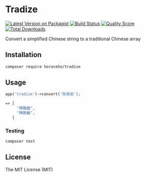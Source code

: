 # Tradize

[![Latest Version on Packagist](https://img.shields.io/packagist/v/horaceho/tradize.svg?style=flat-square)](https://packagist.org/packages/horaceho/tradize)
[![Build Status](https://img.shields.io/travis/horaceho/tradize/master.svg?style=flat-square)](https://travis-ci.org/horaceho/tradize)
[![Quality Score](https://img.shields.io/scrutinizer/g/horaceho/tradize.svg?style=flat-square)](https://scrutinizer-ci.com/g/horaceho/tradize)
[![Total Downloads](https://img.shields.io/packagist/dt/horaceho/tradize.svg?style=flat-square)](https://packagist.org/packages/horaceho/tradize)

Convert a simplified Chinese string to a traditional Chinese array

## Installation

```bash
composer require horaceho/tradize
```

## Usage

``` php
app('tradize')->convert('陈艳丽');

=> [
     "陳豔麗",
     "陳艷麗",
   ]
```

### Testing

``` bash
composer test
```

## License

The MIT License (MIT)
